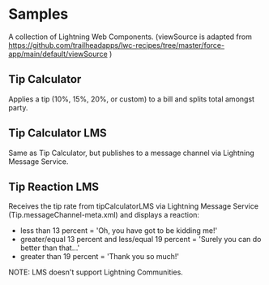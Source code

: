 # Samples

A collection of Lightning Web Components. (viewSource is adapted from  https://github.com/trailheadapps/lwc-recipes/tree/master/force-app/main/default/viewSource )

## Tip Calculator

Applies a tip (10%, 15%, 20%, or custom) to a bill and splits total amongst party. 

## Tip Calculator LMS

Same as Tip Calculator, but publishes to a message channel via Lightning Message Service.

## Tip Reaction LMS

Receives the tip rate from tipCalculatorLMS via Lightning Message Service (Tip.messageChannel-meta.xml) and displays a reaction:
* less than 13 percent = 'Oh, you have got to be kidding me!'
* greater/equal 13 percent and less/equal 19 percent = 'Surely you can do better than that...'
* greater than 19 percent = 'Thank you so much!'


NOTE: LMS doesn't support Lightning Communities. 





